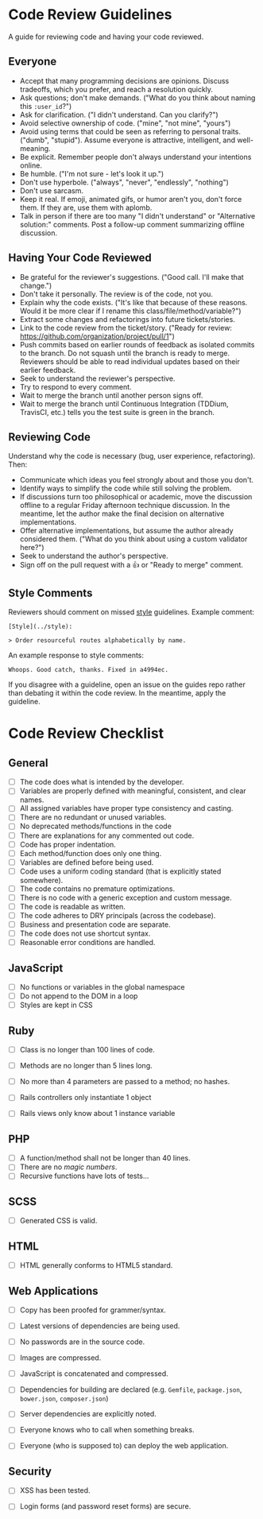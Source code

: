 # Code Review Guidelines

A guide for reviewing code and having your code reviewed.

Everyone
--------

* Accept that many programming decisions are opinions. Discuss tradeoffs, which
  you prefer, and reach a resolution quickly.
* Ask questions; don't make demands. ("What do you think about naming this
  `:user_id`?")
* Ask for clarification. ("I didn't understand. Can you clarify?")
* Avoid selective ownership of code. ("mine", "not mine", "yours")
* Avoid using terms that could be seen as referring to personal traits. ("dumb",
  "stupid"). Assume everyone is attractive, intelligent, and well-meaning.
* Be explicit. Remember people don't always understand your intentions online.
* Be humble. ("I'm not sure - let's look it up.")
* Don't use hyperbole. ("always", "never", "endlessly", "nothing")
* Don't use sarcasm.
* Keep it real. If emoji, animated gifs, or humor aren't you, don't force them.
  If they are, use them with aplomb.
* Talk in person if there are too many "I didn't understand" or "Alternative
  solution:" comments. Post a follow-up comment summarizing offline discussion.

Having Your Code Reviewed
-------------------------

* Be grateful for the reviewer's suggestions. ("Good call. I'll make that
  change.")
* Don't take it personally. The review is of the code, not you.
* Explain why the code exists. ("It's like that because of these reasons. Would
  it be more clear if I rename this class/file/method/variable?")
* Extract some changes and refactorings into future tickets/stories.
* Link to the code review from the ticket/story. ("Ready for review:
  https://github.com/organization/project/pull/1")
* Push commits based on earlier rounds of feedback as isolated commits to the
  branch. Do not squash until the branch is ready to merge. Reviewers should be
  able to read individual updates based on their earlier feedback.
* Seek to understand the reviewer's perspective.
* Try to respond to every comment.
* Wait to merge the branch until another person signs off.
* Wait to merge the branch until Continuous Integration (TDDium, TravisCI, etc.)
  tells you the test suite is green in the branch.

Reviewing Code
--------------

Understand why the code is necessary (bug, user experience, refactoring). Then:

* Communicate which ideas you feel strongly about and those you don't.
* Identify ways to simplify the code while still solving the problem.
* If discussions turn too philosophical or academic, move the discussion offline
  to a regular Friday afternoon technique discussion. In the meantime, let the
  author make the final decision on alternative implementations.
* Offer alternative implementations, but assume the author already considered
  them. ("What do you think about using a custom validator here?")
* Seek to understand the author's perspective.
* Sign off on the pull request with a :thumbsup: or "Ready to merge" comment.

Style Comments
--------------

Reviewers should comment on missed [style](../style)
guidelines. Example comment:

    [Style](../style):

    > Order resourceful routes alphabetically by name.

An example response to style comments:

    Whoops. Good catch, thanks. Fixed in a4994ec.

If you disagree with a guideline, open an issue on the guides repo rather than
debating it within the code review. In the meantime, apply the guideline.



# Code Review Checklist

## General
- [ ] The code does what is intended by the developer.
- [ ] Variables are properly defined with meaningful, consistent, and
clear names.
- [ ] All assigned variables have proper type consistency and casting.
- [ ] There are no redundant or unused variables.
- [ ] No deprecated methods/functions in the code
- [ ] There are explanations for any commented out code.
- [ ] Code has proper indentation.
- [ ] Each method/function does only one thing.
- [ ] Variables are defined before being used.
- [ ] Code uses a uniform coding standard (that is explicitly stated
somewhere).
- [ ] The code contains no premature optimizations.
- [ ] There is no code with a generic exception and custom message.
- [ ] The code is readable as written.
- [ ] The code adheres to DRY principals (across the codebase).
- [ ] Business and presentation code are separate.
- [ ] The code does not use shortcut syntax.
- [ ] Reasonable error conditions are handled.

## JavaScript
- [ ] No functions or variables in the global namespace
- [ ] Do not append to the DOM in a loop
- [ ] Styles are kept in CSS

## Ruby
- [ ] Class is no longer than 100 lines of code.
- [ ] Methods are no longer than 5 lines long.
- [ ] No more than 4 parameters are passed to a method; no hashes.
- [ ] Rails controllers only instantiate 1 object
- [ ] Rails views only know about 1 instance variable


## PHP
- [ ] A function/method shall not be longer than 40 lines.
- [ ] There are no *magic numbers*.
- [ ] Recursive functions have lots of tests...

## SCSS
- [ ] Generated CSS is valid.

## HTML
- [ ] HTML generally conforms to HTML5 standard.

## Web Applications
- [ ] Copy has been proofed for grammer/syntax.
- [ ] Latest versions of dependencies are being used.
- [ ] No passwords are in the source code.
- [ ] Images are compressed.
- [ ] JavaScript is concatenated and compressed.
- [ ] Dependencies for building are declared (e.g. `Gemfile`, `package.json`, `bower.json`, `composer.json`)
- [ ] Server dependencies are explicitly noted.
- [ ] Everyone knows who to call when something breaks.
- [ ] Everyone (who is supposed to) can deploy the web application.


## Security
- [ ] XSS has been tested.
- [ ] Login forms (and password reset forms) are secure.

